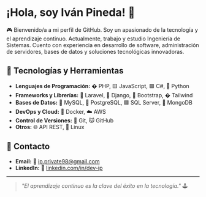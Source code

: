 # ¡Hola, soy Iván Pineda! 👾

🎮 Bienvenido/a a mi perfil de GitHub. Soy un apasionado de la tecnología y el aprendizaje continuo. Actualmente, trabajo y estudio Ingeniería de Sistemas. Cuento con experiencia en desarrollo de software, administración de servidores, bases de datos y soluciones tecnológicas innovadoras.

## 🔮 Tecnologías y Herramientas

- **Lenguajes de Programación:** � PHP, 🟨 JavaScript, 🟪 C#, 🐍 Python
- **Frameworks y Librerías:** 🐘 Laravel, 🐍 Django, 🎀 Bootstrap, � Tailwind
- **Bases de Datos:** 🐬 MySQL, 🐘 PostgreSQL, 🟦 SQL Server, 🍃 MongoDB
- **DevOps y Cloud:** 🐳 Docker, ☁️ AWS
- **Control de Versiones:** 🐙 Git, 🐱 GitHub
- **Otros:** 🌐 API REST, 🐧 Linux

## 💪 Contacto

- **Email:** 📧 [ip.private98@gmail.com](mailto:ip.private98@gmail.com)
- **LinkedIn:** 🔗 [linkedin.com/in/dev-ip](#)

---

> _"El aprendizaje continuo es la clave del éxito en la tecnología."_ 🕹️
